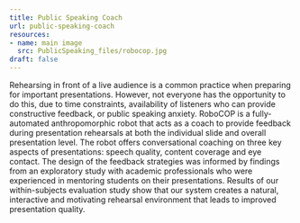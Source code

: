 ```yaml
---
title: Public Speaking Coach
url: public-speaking-coach
resources:
- name: main image
  src: PublicSpeaking_files/robocop.jpg
draft: false
---
```


Rehearsing in front of a live audience is a common practice when preparing for important presentations.
	    However, not everyone has the opportunity to do this, due to time constraints, availability of listeners who can provide constructive feedback, or public speaking anxiety.
	    RoboCOP is a fully-automated anthropomorphic robot that acts as a coach to provide feedback during presentation rehearsals at both the individual slide and overall presentation level. The robot offers conversational coaching on three key aspects of presentations: speech quality, content coverage and eye contact.
	    The design of the feedback strategies was informed by findings from an exploratory study with academic professionals who were experienced in mentoring students on their presentations. Results of our within-subjects evaluation study show that our system creates a natural, interactive and motivating rehearsal environment that leads to improved presentation quality.

